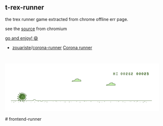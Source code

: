 ## t-rex-runner

the trex runner game extracted from chrome offline err page.

see the [source](https://cs.chromium.org/chromium/src/components/neterror/resources/offline.js?q=t-rex+package:%5Echromium$&dr=C&l=7) from chromium


[go and enjoy! :smile: ](http://zouariste.github.io/corona-runner/)


- [zouariste](https://github.com/zouariste)/[corona-runner](https://github.com/zouariste/corona-runner) [Corona runner](https://dealsium.com/) 
<br>

![](assets/corona-runner.gif)



#   f r o n t e n d - r u n n e r 
 
 